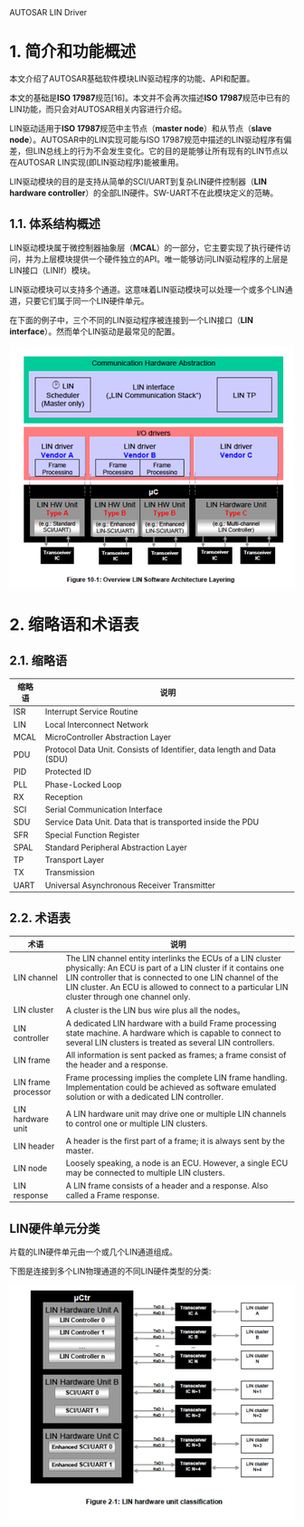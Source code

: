 <section id="title">AUTOSAR LIN Driver</section>

# 1. 简介和功能概述

本文介绍了AUTOSAR基础软件模块LIN驱动程序的功能、API和配置。

本文的基础是**ISO 17987**规范[16]。本文并不会再次描述**ISO 17987**规范中已有的LIN功能，而只会对AUTOSAR相关内容进行介绍。

LIN驱动适用于**ISO 17987**规范中主节点（**master node**）和从节点（**slave node**）。AUTOSAR中的LIN实现可能与ISO 17987规范中描述的LIN驱动程序有偏差，但LIN总线上的行为不会发生变化。它的目的是能够让所有现有的LIN节点以在AUTOSAR LIN实现(即LIN驱动程序)能被重用。

LIN驱动模块的目的是支持从简单的SCI/UART到复杂LIN硬件控制器（**LIN hardware controller**）的全部LIN硬件。SW-UART不在此模块定义的范畴。

## 1.1. 体系结构概述

LIN驱动模块属于微控制器抽象层（**MCAL**）的一部分，它主要实现了执行硬件访问，并为上层模块提供一个硬件独立的API。唯一能够访问LIN驱动程序的上层是LIN接口（LINIf）模块。

LIN驱动模块可以支持多个通道。这意味着LIN驱动模块可以处理一个或多个LIN通道，只要它们属于同一个LIN硬件单元。

在下面的例子中，三个不同的LIN驱动程序被连接到一个LIN接口（**LIN interface**）。然而单个LIN驱动是最常见的配置。

![Figure 10-1: Overview LIN Software Architecture Layering](figure_10_1.png)

# 2. 缩略语和术语表

## 2.1. 缩略语

| 缩略语 | 说明                                                                   |
| ------ | ---------------------------------------------------------------------- |
| ISR    | Interrupt Service Routine                                              |
| LIN    | Local Interconnect Network                                             |
| MCAL   | MicroController Abstraction Layer                                      |
| PDU    | Protocol Data Unit. Consists of Identifier, data length and Data (SDU) |
| PID    | Protected ID                                                           |
| PLL    | Phase-Locked Loop                                                      |
| RX     | Reception                                                              |
| SCI    | Serial Communication Interface                                         |
| SDU    | Service Data Unit. Data that is transported inside the PDU             |
| SFR    | Special Function Register                                              |
| SPAL   | Standard Peripheral Abstraction Layer                                  |
| TP     | Transport Layer                                                        |
| TX     | Transmission                                                           |
| UART   | Universal Asynchronous Receiver Transmitter                            |

## 2.2. 术语表

|术语|说明|
|--|--|
|LIN channel|The LIN channel entity interlinks the ECUs of a LIN cluster physically: An ECU is part of a LIN cluster if it contains one LIN controller that is connected to one LIN channel of the LIN cluster. An ECU is allowed to connect to a particular LIN cluster through one channel only.|
|LIN cluster|A cluster is the LIN bus wire plus all the nodes。|
|LIN controller|A dedicated LIN hardware with a build Frame processing state machine. A hardware which is capable to connect to several LIN clusters is treated as several LIN controllers.|
|LIN frame | All information is sent packed as frames; a frame consist of the header and a response. |
|LIN frame processor | Frame processing implies the complete LIN frame handling. Implementation could be achieved as software emulated solution or with a dedicated LIN controller. |
|LIN hardware unit | A LIN hardware unit may drive one or multiple LIN channels to control one or multiple LIN clusters.|
|LIN header | A header is the first part of a frame; it is always sent by the master.|
|LIN node| Loosely speaking, a node is an ECU. However, a single ECU may be connected to multiple LIN clusters.|
|LIN response|A LIN frame consists of a header and a response. Also called a Frame response.|

## LIN硬件单元分类

片载的LIN硬件单元由一个或几个LIN通道组成。

下图是连接到多个LIN物理通道的不同LIN硬件类型的分类:

![](figure_2_1.png)


